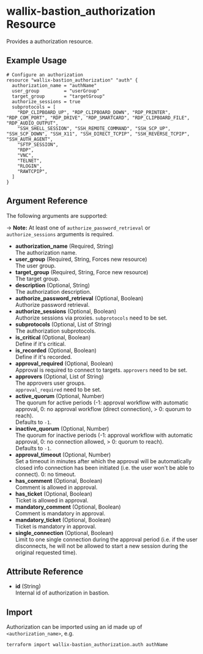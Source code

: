 # wallix-bastion_authorization Resource

Provides a authorization resource.

## Example Usage

```hcl
# Configure an authorization
resource "wallix-bastion_authorization" "auth" {
  authorization_name = "authName"
  user_group         = "userGroup"
  target_group       = "targetGroup"
  authorize_sessions = true
  subprotocols = [
    "RDP_CLIPBOARD_UP", "RDP_CLIPBOARD_DOWN", "RDP_PRINTER", "RDP_COM_PORT", "RDP_DRIVE", "RDP_SMARTCARD", "RDP_CLIPBOARD_FILE", "RDP_AUDIO_OUTPUT",
    "SSH_SHELL_SESSION", "SSH_REMOTE_COMMAND", "SSH_SCP_UP", "SSH_SCP_DOWN", "SSH_X11", "SSH_DIRECT_TCPIP", "SSH_REVERSE_TCPIP", "SSH_AUTH_AGENT",
    "SFTP_SESSION",
    "RDP",
    "VNC",
    "TELNET",
    "RLOGIN",
    "RAWTCPIP",
  ]
}
```

## Argument Reference

The following arguments are supported:

-> **Note:** At least one of `authorize_password_retrieval` or `authorize_sessions` arguments is required.

- **authorization_name** (Required, String)  
  The authorization name.
- **user_group** (Required, String, Forces new resource)  
  The user group.
- **target_group** (Required, String, Force new resource)  
  The target group.
- **description** (Optional, String)  
  The authorization description.
- **authorize_password_retrieval** (Optional, Boolean)  
  Authorize password retrieval.
- **authorize_sessions** (Optional, Boolean)  
  Authorize sessions via proxies.
  `subprotocols` need to be set.
- **subprotocols** (Optional, List of String)  
  The authorization subprotocols.  
- **is_critical** (Optional, Boolean)  
  Define if it's critical.
- **is_recorded** (Optional, Boolean)  
  Define if it's recorded.
- **approval_required** (Optional, Boolean)  
  Approval is required to connect to targets.
  `approvers` need to be set.
- **approvers** (Optional, List of String)  
  The approvers user groups.  
  `approval_required` need to be set.
- **active_quorum** (Optional, Number)  
  The quorum for active periods (-1: approval workflow with automatic approval,
  0: no approval workflow (direct connection), > 0: quorum to reach).  
  Defaults to `-1`.
- **inactive_quorum** (Optional, Number)  
  The quorum for inactive periods (-1: approval workflow with automatic approval,
  0: no connection allowed, > 0: quorum to reach).  
  Defaults to `-1`.
- **approval_timeout** (Optional, Number)  
  Set a timeout in minutes after which the approval will be automatically closed info connection has
  been initiated (i.e. the user won't be able to connect). 0: no timeout.
- **has_comment** (Optional, Boolean)  
  Comment is allowed in approval.
- **has_ticket** (Optional, Boolean)  
  Ticket is allowed in approval.
- **mandatory_comment** (Optional, Boolean)  
  Comment is mandatory in approval.
- **mandatory_ticket** (Optional, Boolean)  
  Ticket is mandatory in approval.
- **single_connection** (Optional, Boolean)  
  Limit to one single connection during the approval period (i.e. if the user disconnects, he will
  not be allowed to start a new session during the original requested time).

## Attribute Reference

- **id** (String)  
  Internal id of authorization in bastion.

## Import

Authorization can be imported using an id made up of `<authorization_name>`, e.g.

```shell
terraform import wallix-bastion_authorization.auth authName
```
